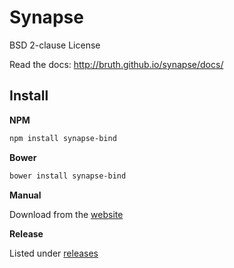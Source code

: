 # Synapse

BSD 2-clause License

Read the docs: http://bruth.github.io/synapse/docs/

## Install

**NPM**

```bash
npm install synapse-bind
```

**Bower**
```bash
bower install synapse-bind
```

**Manual**

Download from the [website](http://bruth.github.io/synapse/docs/#get-started)

**Release**

Listed under [releases](https://github.com/bruth/synapse/releases)

